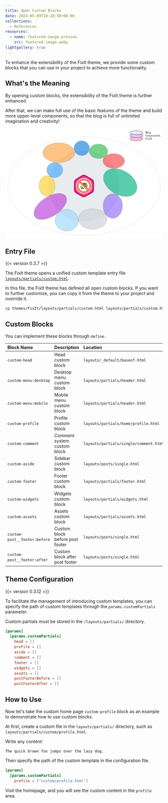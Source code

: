 ```yaml
---
title: Open Custom Blocks
date: 2024-05-09T10:28:58+08:00
collections:
  - References
resources:
  - name: featured-image-preview
    src: featured-image.webp
lightgallery: true
---
```


To enhance the extensibility of the FixIt theme, we provide some custom blocks that you can use in your project to achieve more functionality.

<!--more-->

## What's the Meaning

By opening custom blocks, the extensibility of the FixIt theme is further enhanced.

After that, we can make full use of the basic features of the theme and build more upper-level components, so that the blog is full of unlimited imagination and creativity!

![Theme, Components, Blog Venn Diagram](./featured-image.webp "Build multiple upper-level components based on the FixIt theme, and finally use them in the top-level blog.")

## Entry File

{{< version 0.3.7 >}}

The FixIt theme opens a unified custom template entry file [`layouts/partials/custom.html`][custom-html].

In this file, the FixIt theme has defined all open custom blocks. If you want to further customize, you can copy it from the theme to your project and override it.

```bash
cp themes/FixIt/layouts/partials/custom.html layouts/partials/custom.html
```

## Custom Blocks

You can implement these blocks through `define`.

| Block Name                   | Description                     | Location                               |
| :--------------------------- | :------------------------------ | :------------------------------------- |
| `custom-head`                | Head custom block               | `layouts/_default/baseof.html`         |
| `custom-menu:desktop`        | Desktop menu custom block       | `layouts/partials/header.html`         |
| `custom-menu:mobile`         | Mobile menu custom block        | `layouts/partials/header.html`         |
| `custom-profile`             | Profile custom block            | `layouts/partials/home/profile.html`   |
| `custom-comment`             | Comment system custom block     | `layouts/partials/single/comment.html` |
| `custom-aside`               | Sidebar custom block            | `layouts/posts/single.html`            |
| `custom-footer`              | Footer custom block             | `layouts/partials/footer.html`         |
| `custom-widgets`             | Widgets custom block            | `layouts/partials/widgets.html`        |
| `custom-assets`              | Assets custom block             | `layouts/partials/assets.html`         |
| `custom-post__footer:before` | Custom block before post footer | `layouts/posts/single.html`            |
| `custom-post__footer:after`  | Custom block after post footer  | `layouts/posts/single.html`            |

## Theme Configuration

{{< version 0.3.12 >}}

To facilitate the management of introducing custom templates, you can specify the path of custom templates through the `params.customPartials` parameter.

Custom partials must be stored in the `/layouts/partials/` directory.

```toml
[params]
  [params.customPartials]
    head = []
    profile = []
    aside = []
    comment = []
    footer = []
    widgets = []
    assets = []
    postFooterBefore = []
    postFooterAfter = []
```

## How to Use

Now let's take the custom home page `custom-profile` block as an example to demonstrate how to use custom blocks.

At first, create a custom file in the `layouts/partials/` directory, such as `layouts/partials/custom/profile.html`.

Write any content:

```go-html-template
The quick brown fox jumps over the lazy dog.
```

Then specify the path of the custom template in the configuration file.

```toml
[params]
  [params.customPartials]
    profile = ["custom/profile.html"]
```

Visit the homepage, and you will see the custom content in the `profile` area.

<!-- link reference definition -->
[custom-html]: https://github.com/hugo-fixit/FixIt/blob/master/layouts/partials/custom.html
